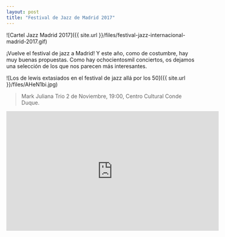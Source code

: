 ```yaml
---
layout: post
title: "Festival de Jazz de Madrid 2017" 
---
```



![Cartel Jazz Madrid 2017]({{ site.url }}/files/festival-jazz-internacional-madrid-2017.gif)

 
  
   
   


¡Vuelve el festival de jazz a Madrid! Y este año, como de costumbre, hay muy buenas propuestas. Como hay ochocientosmil conciertos, os dejamos una selección de los que nos parecen más interesantes. 



![Los de lewis extasiados en el festival de jazz allá por los 50]({{ site.url }}/files/AHeN1bi.jpg)


>Mark Juliana Trio 
2 de Noviembre, 19:00, Centro Cultural Conde Duque. 

<iframe width="560" height="315" src="https://www.youtube.com/embed/Au7L_kIh4p0" frameborder="0" allowfullscreen></iframe>
